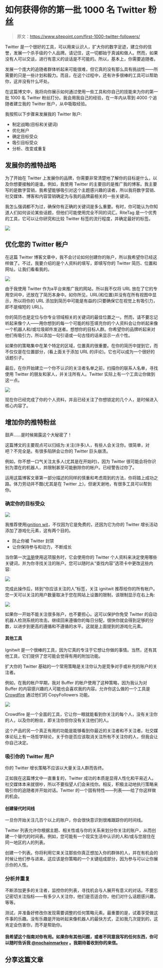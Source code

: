 # 如何获得你的第一批 1000 名 Twitter 粉丝

> 原文：<https://www.sitepoint.com/first-1000-twitter-followers/>

Twitter 是一个很好的工具，可以用来认识人，扩大你的数字足迹，建立你的信誉，发展一个杀手级的个人品牌。请记住，这一切都始于真诚和做人。然而，如果没有人可以交谈，进行有意义的谈话是不可能的。所以，基本上，你需要追随者。

发展一个庞大的追随者群体听起来可能很难，但它真的没有那么具有挑战性——所需要的只是一些计划和毅力。而且，在这个过程中，还有许多很棒的工具可以帮助你，这并没有什么坏处。

在这篇博文中，我将向你展示如何通过使用一些工具和你自己的技能来为你的第一批 1000 名 Twitter 粉丝打分。我会用我自己的经验，在一年内从零到 4000 个追随者建立我的 Twitter 账户，从中吸取经验。

我按照以下步骤来发展我的 Twitter 账户:

*   制定战略(目标和关键词)
*   优化帐户
*   确定目标受众
*   吸引目标受众
*   分析、改变或重复

## 发展你的推特战略

为了开始在 Twitter 上发展你的品牌，你需要非常清楚地了解你的目标是什么，以及你想要接触的是谁。例如，我使用 Twitter 的主要目的是推广我的博客。我主要写的是数字营销，我希望能够吸引对这个主题感兴趣的读者，所以我将数字营销、社交媒体、博客和内容营销确定为与我的品牌最相关的一些关键词。

我怎么强调都不为过，确保你有正确的关键词是多么重要。有时，你可能认为你知道人们如何谈论某些话题，但他们可能使用完全不同的词汇。RiteTag 是一个优秀的工具，它可以让你研究和比较 Twitter 标签的流行程度，并确定最好的标签。

![](img/2fe7c56db4730cbb9a3ee405c159ba30.png)

## 优化您的 Twitter 帐户

在这篇 Twitter 博客文章中，我不会讨论如何创建你的账户，所以我希望你已经这样做了。不过，我要介绍的是个人资料的填写，即填写你的 Twitter 简历、位置和网址。让我们看看我的。

![](img/722f849456de2795390534cd01521dc4.png)

由于我使用 Twitter 作为а平台来推广我的网站，所以我不仅将 URL 放在了它的专用空间中，还放在了简历本身中。如你所见，URL(和位置)并没有在所有视图中显示，所以将你的 URL 添加到简历中可能是有益的(只要确保它在视觉上有吸引力，即不是缩短的 URL)。

你的简历也是定位与你专业领域相关的关键词的最佳位置之一。然而，请不要忘记听起来像个人——用你想到的每一个可能的标签填充你的个人资料会让你听起来像一个机器人和/或垃圾邮件发送者。想想你的目标人群。你希望你的品牌听起来对他们有吸引力，所以添加一句引语或一句古怪的话来显示一点个性。

如果你的策略集中在某个特定的区域，位置真的很重要。在你的简历中提到它，而不仅仅是在位置部分，(看上面关于添加 URL 的评论)。它也可以成为一个很好的话题引子。

最后，在你开始建立一个你不认识的关注者名单之前，扫描你的联系人名单，寻找使用 Twitter 的朋友和家人，并关注所有人。Twitter 实际上有一个工具让你做到这一点。

![](img/20c808e1ed86497212e453ef5e0d7225.png)

现在你已经完成了你的个人资料，并且已经关注了你想锁定的几个人，是时候进入核心内容了。

## 增加你的推特粉丝

鼓声……是时候揭露这个大秘密了！

这篇博文的主要观点可以归结为:关注(许多)人，有些人会关注你。很简单，对吧？不完全是。有很多陷阱会让你的 Twitter 巨头崩溃。

例如，你不想一口气关注太多人(尤其是在开始时)，因为 Twitter 很可能会将你识别为潜在的机器人，并限制甚至可能删除你的帐户。已经警告过你了。

运用这篇博客文章第一部分描述的同样的慎重和考虑周到的方法，你将踏上成功之路。体力劳动并不酷(尤其是在 Twitter 上)，但谢天谢地，有很多工具可以帮到你。

### 确定你的目标受众

![](img/d7e8164f5a33d0549a7a8bf061040a0b.png)

我推荐使用[ignition wit](http://www.ignitwit.com/sponsor=UXu30S)，不仅因为它是免费的，还因为它为你的 Twitter 增长活动添加了游戏化元素，这有两个目的。

*   防止你被 Twitter 封禁
*   让你保持参与和动力，不断成长

当你第一次[注册](http://www.ignitwit.com/sponsor=UXu30S)使用这项服务时，它会使用你的 Twitter 个人资料来决定使用哪些关键词，并为你寻找关注的账户。您可以随时从“查找内容”选项卡中更改这些内容:

![](img/f4a8725be3ad8237c63e3735504d7d65.png)

完成此操作后，转到“你应该关注的人”标签，关注 ignitwit 推荐给你的所有帐户。您一天可以关注的用户数量取决于您在网站上设置的限制，该限制显示在右上角:

![](img/606779eb509bfea88fde452c0fa868ea.png)

如果你一开始不能关注很多账户，也不要担心。这可以保护你免受 Twitter 的自动机器人检测系统的攻击。继续回来遵循你的每日分配，很快你就会得到足够的分数，以进步到更高的遵循和不遵循的水平。这就是上面提到的游戏化元素。

#### 其他工具

Ignitwit 是一个很棒的工具，因为它真的专注于它想让你做的事情。当然，还有其他工具，它们提供了您可能会觉得有用的附加功能。

扩大你的 Twitter 基础的一个常用策略是关注你认为是竞争对手或补充的账户的关注者。

例如，在我的帐户早期，我对 Buffer 的帐户使用了这种策略，因为我认为对 Buffer 的内容感兴趣的人可能也会喜欢我的内容。允许你这么做的一个工具是 [Crowdfire](https://www.crowdfireapp.com/) 通过他们的 CopyFollowers 功能。

![](img/28ddd1d0b3945052ad9f5fe69d938560.png)

Crowdfire 是一个全面的工具，它让你一眼就能看到你关注的每个人，没有关注你的人，以及你的粉丝，即关注你但你没有关注他们的人。

这个产品的另一个真正有用的功能是能够看到你最近的关注者和不关注者。社交媒体论坛上有一场哲学辩论，关于你是否应该取消关注所有不关注你的人，但我会让你自己决定。

### 吸引你的 Twitter 用户

你的 Twitter 增长策略不应该以大量关注人群而告终。

正如我在这篇博文中一直重复的，Twitter 成功的本质是显得人性化和平易近人。社交媒体本来就很吵，所以不要指望人们会来找你。相反，积极主动地执行策略来吸引你的追随者并开始对话。Twitter 的一个固有特性——列表——给了你这样做的机会。

#### 创建替代时间线

一旦你开始关注几百个以上的账户，你会很快意识到很难跟踪你的时间线。

Twitter 列表允许你根据主题、相关性或与你的关系来划分你关注的账户，从而创建一个替代的时间表。例如，您可能有一个现实生活中认识的人和/或与您居住在同一地区的人的列表。

创建一个列表。你将利用它来关注那些你真正想加入你的群体的人，并在有机会的时候让他们参与进来。这应该是你策略的一个关键组成部分，因为参与可以让你展示你的人性。

### 分析并重复

不断添加更多的关注者，监控你的列表，寻找机会与人展开有意义的对话。不要忘记密切关注指标——有多少人关注你，他们是否适合你，他们对什么话题感兴趣，等等。

测试，并准备好修改你发现需要调整的任何策略元素。最重要的是，试着享受做这件事的乐趣。没有乐趣是开始听起来像机器人的最快方式，正如我几次提到的，这肯定会伤害你，而不是帮助你。

#### 我希望这个指南对你有用。如果你有其他问题，或者不同意我写的任何东西，你可以随时告诉我 [@nochainmarkov](http://twitter.com/nochainmarkov/) 。我期待着收到你的来信。

## 分享这篇文章